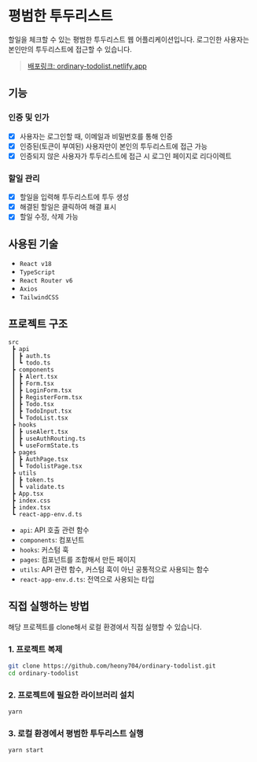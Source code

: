 # 평범한 투두리스트

할일을 체크할 수 있는 평범한 투두리스트 웹 어플리케이션입니다. 로그인한 사용자는 본인만의 투두리스트에 접근할 수 있습니다.

> [배포링크: ordinary-todolist.netlify.app](https://ordinary-todolist.netlify.app)

## 기능

### 인증 및 인가

- [x] 사용자는 로그인할 때, 이메일과 비밀번호를 통해 인증
- [x] 인증된(토큰이 부여된) 사용자만이 본인의 투두리스트에 접근 가능
- [x] 인증되지 않은 사용자가 투두리스트에 접근 시 로그인 페이지로 리다이렉트

### 할일 관리

- [x] 할일을 입력해 투두리스트에 투두 생성
- [x] 해결된 할일은 클릭하여 해결 표시
- [x] 할일 수정, 삭제 가능

## 사용된 기술

- `React v18`
- `TypeScript`
- `React Router v6`
- `Axios`
- `TailwindCSS`

## 프로젝트 구조

```
src
 ┣ api
 ┃ ┣ auth.ts
 ┃ ┗ todo.ts
 ┣ components
 ┃ ┣ Alert.tsx
 ┃ ┣ Form.tsx
 ┃ ┣ LoginForm.tsx
 ┃ ┣ RegisterForm.tsx
 ┃ ┣ Todo.tsx
 ┃ ┣ TodoInput.tsx
 ┃ ┗ TodoList.tsx
 ┣ hooks
 ┃ ┣ useAlert.tsx
 ┃ ┣ useAuthRouting.ts
 ┃ ┗ useFormState.ts
 ┣ pages
 ┃ ┣ AuthPage.tsx
 ┃ ┗ TodolistPage.tsx
 ┣ utils
 ┃ ┣ token.ts
 ┃ ┗ validate.ts
 ┣ App.tsx
 ┣ index.css
 ┣ index.tsx
 ┗ react-app-env.d.ts
```

- `api`: API 호출 관련 함수
- `components`: 컴포넌트
- `hooks`: 커스텀 훅
- `pages`: 컴포넌트를 조합해서 만든 페이지
- `utils`: API 관련 함수, 커스텀 훅이 아닌 공통적으로 사용되는 함수
- `react-app-env.d.ts`: 전역으로 사용되는 타입

## 직접 실행하는 방법

해당 프로젝트를 clone해서 로컬 환경에서 직접 실행할 수 있습니다.

### 1. 프로젝트 복제

```bash
git clone https://github.com/heony704/ordinary-todolist.git
cd ordinary-todolist
```

### 2. 프로젝트에 필요한 라이브러리 설치

```bash
yarn
```

### 3. 로컬 환경에서 평범한 투두리스트 실행

```bash
yarn start
```
